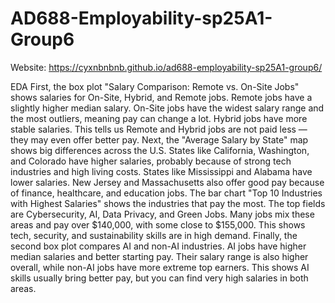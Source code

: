 # AD688-Employability-sp25A1-Group6
Website: https://cyxnbnbnb.github.io/ad688-employability-sp25A1-group6/


EDA
First, the box plot "Salary Comparison: Remote vs. On-Site Jobs" shows salaries for On-Site, Hybrid, and Remote jobs. Remote jobs have a slightly higher median salary. On-Site jobs have the widest salary range and the most outliers, meaning pay can change a lot. Hybrid jobs have more stable salaries. This tells us Remote and Hybrid jobs are not paid less — they may even offer better pay.
Next, the "Average Salary by State" map shows big differences across the U.S. States like California, Washington, and Colorado have higher salaries, probably because of strong tech industries and high living costs. States like Mississippi and Alabama have lower salaries. New Jersey and Massachusetts also offer good pay because of finance, healthcare, and education jobs.
The bar chart "Top 10 Industries with Highest Salaries" shows the industries that pay the most. The top fields are Cybersecurity, AI, Data Privacy, and Green Jobs. Many jobs mix these areas and pay over $140,000, with some close to $155,000. This shows tech, security, and sustainability skills are in high demand.
Finally, the second box plot compares AI and non-AI industries. AI jobs have higher median salaries and better starting pay. Their salary range is also higher overall, while non-AI jobs have more extreme top earners. This shows AI skills usually bring better pay, but you can find very high salaries in both areas.